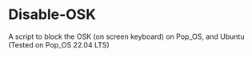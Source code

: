 # Disable-OSK
A script to block the OSK (on screen keyboard) on Pop_OS, and Ubuntu (Tested on Pop_OS 22.04 LTS)
